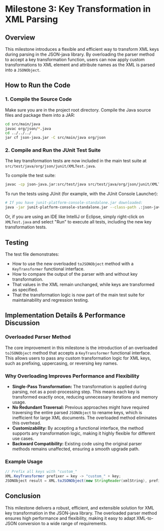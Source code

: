 # Milestone 3: Key Transformation in XML Parsing

## Overview
This milestone introduces a flexible and efficient way to transform XML keys during parsing in the JSON-java library. By overloading the parser method to accept a key transformation function, users can now apply custom transformations to XML element and attribute names as the XML is parsed into a `JSONObject`.

## How to Run the Code

### 1. Compile the Source Code
Make sure you are in the project root directory. Compile the Java source files and package them into a JAR:

```sh
cd src/main/java
javac org/json/*.java
cd ../../../
jar cf json-java.jar -C src/main/java org/json
```

### 2. Compile and Run the JUnit Test Suite
The key transformation tests are now included in the main test suite at `src/test/java/org/json/junit/XMLTest.java`.

To compile the test suite:

```sh
javac -cp json-java.jar:src/test/java src/test/java/org/json/junit/XMLTest.java
```

To run the tests using JUnit (for example, with the JUnit Console Launcher):

```sh
# If you have junit-platform-console-standalone.jar downloaded:
java -jar junit-platform-console-standalone.jar --class-path .:json-java.jar:src/test/java --scan-class-path
```

Or, if you are using an IDE like IntelliJ or Eclipse, simply right-click on `XMLTest.java` and select "Run" to execute all tests, including the new key transformation tests.

## Testing
The test file demonstrates:
- How to use the new overloaded `toJSONObject` method with a `KeyTransformer` functional interface.
- How to compare the output of the parser with and without key transformation.
- That values in the XML remain unchanged, while keys are transformed as specified.
- That the transformation logic is now part of the main test suite for maintainability and regression testing.

## Implementation Details & Performance Discussion

### Overloaded Parser Method
The core improvement in this milestone is the introduction of an overloaded `toJSONObject` method that accepts a `KeyTransformer` functional interface. This allows users to pass any custom transformation logic for XML keys, such as prefixing, uppercasing, or reversing key names.

### Why Overloading Improves Performance and Flexibility
- **Single-Pass Transformation:** The transformation is applied during parsing, not as a post-processing step. This means each key is transformed exactly once, reducing unnecessary iterations and memory usage.
- **No Redundant Traversal:** Previous approaches might have required traversing the entire parsed `JSONObject` to rename keys, which is inefficient for large XML documents. The overloaded method eliminates this overhead.
- **Customizability:** By accepting a functional interface, the method supports any transformation logic, making it highly flexible for different use cases.
- **Backward Compatibility:** Existing code using the original parser methods remains unaffected, ensuring a smooth upgrade path.

### Example Usage
```java
// Prefix all keys with "custom_"
XML.KeyTransformer prefixer = key -> "custom_" + key;
JSONObject result = XML.toJSONObject(new StringReader(xmlString), prefixer);
```

## Conclusion
This milestone delivers a robust, efficient, and extensible solution for XML key transformation in the JSON-java library. The overloaded parser method ensures high performance and flexibility, making it easy to adapt XML-to-JSON conversion to a wide range of requirements. 